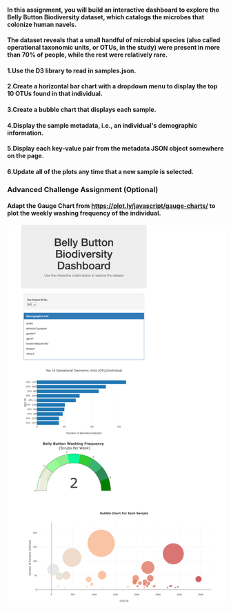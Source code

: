 #### In this assignment, you will build an interactive dashboard to explore the Belly Button Biodiversity dataset, which catalogs the microbes that colonize human navels.
#### The dataset reveals that a small handful of microbial species (also called operational taxonomic units, or OTUs, in the study) were present in more than 70% of people, while the rest were relatively rare.


#### 1.Use the D3 library to read in samples.json.
#### 2.Create a horizontal bar chart with a dropdown menu to display the top 10 OTUs found in that individual.
#### 3.Create a bubble chart that displays each sample.
#### 4.Display the sample metadata, i.e., an individual's demographic information.
#### 5.Display each key-value pair from the metadata JSON object somewhere on the page.
#### 6.Update all of the plots any time that a new sample is selected.

###  Advanced Challenge Assignment (Optional)
#### Adapt the Gauge Chart from https://plot.ly/javascript/gauge-charts/ to plot the weekly washing frequency of the individual.
![homework page](Images/Interactive-Web-Visualization_.png)


